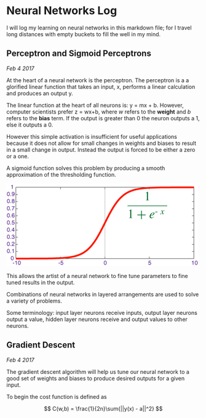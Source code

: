 # Neural Networks Log

I will log my learning on neural networks in this markdown file; for I travel long distances with empty buckets to fill the well in my mind.



## Perceptron and Sigmoid Perceptrons

_Feb 4 2017_

At the heart of a neural network is the perceptron. The perceptron is a a glorified linear function that takes an input, x, performs a linear calculation and produces an output y.

The linear function at the heart of all neurons is: y = mx + b. However, computer scientists prefer z = wx+b, where _w_ refers to the **weight** and _b_ refers to the **bias** term. If the output is greater than 0 the neuron outputs a 1, else it outputs a 0.

However this simple activation is insufficient for useful applications because it does not allow for small changes in weights and biases to result in a small change in output. Instead the output is forced to be either a zero or a one.

A sigmoid function solves this problem by producing a smooth approximation of the thresholding function.

![Image result for sigmoid](images/main-qimg-05edc1873d0103e36064862a45566dba.gif)



This allows the artist of a neural network to fine tune parameters to fine tuned results in the output.

Combinations of neural networks in layered arrangements are used to solve a variety of problems.

Some terminology: input layer neurons receive inputs, output layer neurons output a value, hidden layer neurons receive and output values to other neurons.



## Gradient Descent

_Feb 4 2017_

The gradient descent algorithm will help us tune our neural network to a good set of weights and biases to produce desired outputs for a given input.

To begin the cost function is defined as


$$
C(w,b) = \frac{1}{2n}\sum{||y(x) - a||^2}
$$






